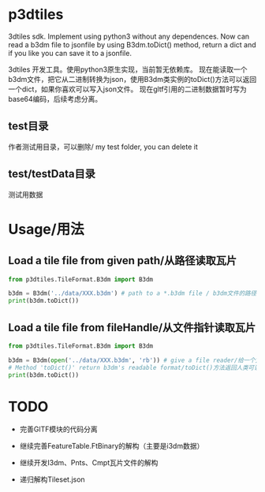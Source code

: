 # p3dtiles
3dtiles sdk. Implement using python3 without any dependences.
Now can read a b3dm file to jsonfile by using B3dm.toDict() method, return a dict and if you like you can save it to a jsonfile.

3dtiles 开发工具。使用python3原生实现，当前暂无依赖库。
现在能读取一个b3dm文件，把它从二进制转换为json，使用B3dm类实例的toDict()方法可以返回一个dict，如果你喜欢可以写入json文件。
现在gltf引用的二进制数据暂时写为base64编码，后续考虑分离。

## test目录
作者测试用目录，可以删除/ my test folder, you can delete it

## test/testData目录
测试用数据

# Usage/用法

## Load a tile file from given path/从路径读取瓦片

``` python
from p3dtiles.TileFormat.B3dm import B3dm

b3dm = B3dm('../data/XXX.b3dm') # path to a *.b3dm file / b3dm文件的路径
print(b3dm.toDict())
```

## Load a tile file from fileHandle/从文件指针读取瓦片

``` python
from p3dtiles.TileFormat.B3dm import B3dm

b3dm = B3dm(open('../data/XXX.b3dm', 'rb')) # give a file reader/给一个文件指针
# Method 'toDict()' return b3dm's readable format/toDict()方法返回人类可读的格式
print(b3dm.toDict()) 
```

# TODO

- 完善GlTF模块的代码分离

- 继续完善FeatureTable.FtBinary的解构（主要是i3dm数据）

- 继续开发I3dm、Pnts、Cmpt瓦片文件的解构

- 递归解构Tileset.json